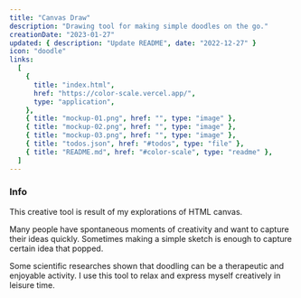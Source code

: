 ```yaml
---
title: "Canvas Draw"
description: "Drawing tool for making simple doodles on the go."
creationDate: "2023-01-27"
updated: { description: "Update README", date: "2022-12-27" }
icon: "doodle"
links:
  [
    {
      title: "index.html",
      href: "https://color-scale.vercel.app/",
      type: "application",
    },
    { title: "mockup-01.png", href: "", type: "image" },
    { title: "mockup-02.png", href: "", type: "image" },
    { title: "mockup-03.png", href: "", type: "image" },
    { title: "todos.json", href: "#todos", type: "file" },
    { title: "README.md", href: "#color-scale", type: "readme" },
  ]
---
```


### Info

This creative tool is result of my explorations of HTML canvas.

Many people have spontaneous moments of creativity and want to capture their ideas quickly. Sometimes making a simple sketch is enough to capture certain idea that popped.

Some scientific researches shown that doodling can be a therapeutic and enjoyable activity.
I use this tool to relax and express myself creatively in leisure time.
